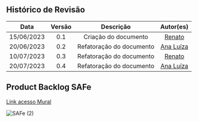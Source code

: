 ## Histórico de Revisão

|    Data    | Versão |        Descrição         |                    Autor(es)                     |
| :--------: | :----: | :----------------------: | :----------------------------------------------: |
| 15/06/2023 |  0.1   |   Criação do documento   |      [Renato](https://github.com/Osidious)       |
| 20/06/2023 |  0.2   | Refatoração do documento | [Ana Luíza](https://github.com/analufernanndess) |
| 10/07/2023 |  0.3   | Refatoração do documento |      [Renato](https://github.com/Osidious)       |
| 20/07/2023 |  0.4   | Refatoração do documento | [Ana Luíza](https://github.com/analufernanndess) |

## Product Backlog SAFe

[Link acesso Mural](https://miro.com/app/board/uXjVM9bjx6o=/?share_link_id=365887793476)


![SAFe (2)](https://github.com/mdsreq-fga-unb/2023.1-SOSOptica/assets/90392277/b241ec97-9d4c-4909-8caf-8623e8e1e81a)
